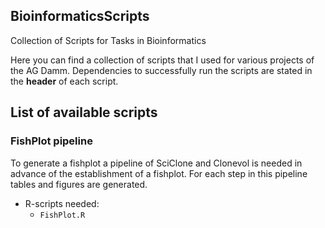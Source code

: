 ## BioinformaticsScripts
Collection of Scripts for Tasks in Bioinformatics 

Here you can find a collection of scripts that I used for various projects of the AG Damm. Dependencies to successfully run the scripts are stated in the __header__ of each script.

## List of available scripts

### FishPlot pipeline

To generate a fishplot a pipeline of SciClone and Clonevol is needed in advance of the establishment of a fishplot. For each step in this pipeline tables and figures are generated.

 + R-scripts needed:
	+ `FishPlot.R `
